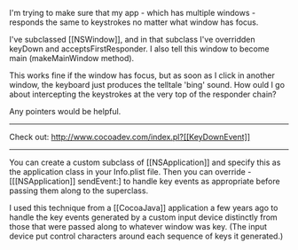 

I'm trying to make sure that my app - which has multiple windows - responds the same to keystrokes no matter what window has focus.

I've subclassed [[NSWindow]], and in that subclass I've overridden keyDown and acceptsFirstResponder. I also tell this window to become main (makeMainWindow method).

This works fine if the window has focus, but as soon as I click in another window, the keyboard just produces the telltale 'bing' sound. How ould I go about intercepting the keystrokes at the very top of the responder chain?

Any pointers would be helpful.

----

Check out:
http://www.cocoadev.com/index.pl?[[KeyDownEvent]]

----

You can create a custom subclass of [[NSApplication]] and specify this as the application class in your Info.plist file.  Then you can override -[[[NSApplication]] sendEvent:] to handle key events as appropriate before passing them along to the superclass.

I used this technique from a [[CocoaJava]] application a few years ago to handle the key events generated by a custom input device distinctly from those that were passed along to whatever window was key.  (The input device put control characters around each sequence of keys it generated.)